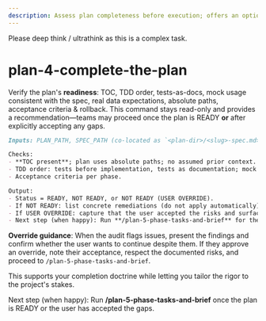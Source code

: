 ```yaml
---
description: Assess plan completeness before execution; offers an optional readiness gate.
---
```


Please deep think / ultrathink as this is a complex task. 

# plan-4-complete-the-plan

Verify the plan's **readiness**: TOC, TDD order, tests-as-docs, mock usage consistent with the spec, real data expectations, absolute paths, acceptance criteria & rollback. This command stays read-only and provides a recommendation—teams may proceed once the plan is READY **or** after explicitly accepting any gaps.

```md
Inputs: PLAN_PATH, SPEC_PATH (co-located as `<plan-dir>/<slug>-spec.md>`), rules at `docs/rules-idioms-architecture/{rules.md, idioms.md, architecture.md}`, optional constitution.

Checks:
- **TOC present**; plan uses absolute paths; no assumed prior context.
- TDD order: tests before implementation, tests as documentation; mock policy respected (avoid/targeted/liberal per spec); use real repo data/fixtures when required.
- Acceptance criteria per phase.

Output:
- Status = READY, NOT READY, or NOT READY (USER OVERRIDE).
- If NOT READY: list concrete remediations (do not apply automatically).
- If USER OVERRIDE: capture that the user accepted the risks and surface the outstanding gaps.
- Next step (when happy): Run **/plan-5-phase-tasks-and-brief** for the chosen phase.
```

**Override guidance**: When the audit flags issues, present the findings and confirm whether the user wants to continue despite them. If they approve an override, note their acceptance, respect the documented risks, and proceed to `/plan-5-phase-tasks-and-brief`.

This supports your completion doctrine while letting you tailor the rigor to the project's stakes.

Next step (when happy): Run **/plan-5-phase-tasks-and-brief** once the plan is READY or the user has accepted the gaps.

